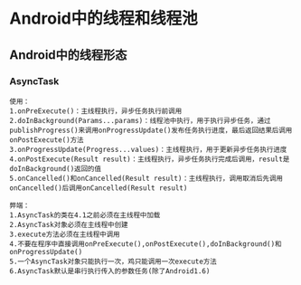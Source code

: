 # Android中的线程和线程池

## Android中的线程形态

### AsyncTask

    使用：
    1.onPreExecute()：主线程执行，异步任务执行前调用
    2.doInBackground(Params...params)：线程池中执行，用于执行异步任务，通过publishProgress()来调用onProgressUpdate()发布任务执行进度，最后返回结果后调用onPostExecute()方法
    3.onProgressUpdate(Progress...values)：主线程执行，用于更新异步任务执行进度
    4.onPostExecute(Result result)：主线程执行，异步任务执行完成后调用，result是doInBackground()返回的值
    5.onCancelled()和onCancelled(Result result)：主线程执行，调用取消后先调用onCancelled()后调用onCancelled(Result result)

    弊端：
    1.AsyncTask的类在4.1之前必须在主线程中加载
    2.AsyncTask对象必须在主线程中创建
    3.execute方法必须在主线程中调用
    4.不要在程序中直接调用onPreExecute(),onPostExecute(),doInBackground()和onProgressUpdate()
    5.一个AsyncTask对象只能执行一次，鸡只能调用一次execute方法
    6.AsyncTask默认是串行执行传入的参数任务(除了Android1.6)

